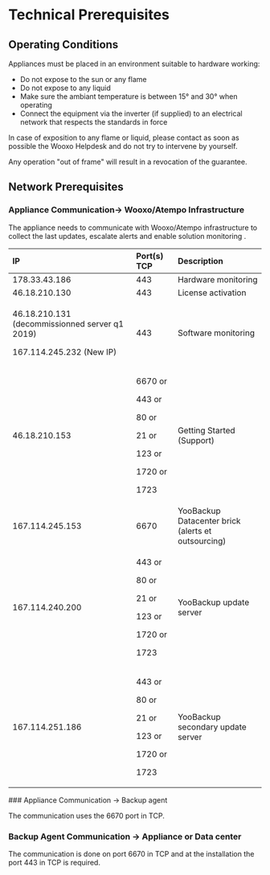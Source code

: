 # Technical Prerequisites

## Operating Conditions

Appliances must be placed in an environment suitable to hardware working:

* Do not expose to the sun or any flame 
* Do not expose to any liquid
* Make sure the ambiant temperature is between 15° and 30° when operating
* Connect the equipment via the inverter \(if supplied\) to an electrical network that respects the standards in force 

In case of exposition to any flame or liquid, please contact as soon as possible the Wooxo Helpdesk and do not try to intervene by yourself.

Any operation "out of frame" will result in a revocation of the guarantee.

## Network Prerequisites

### Appliance Communication-&gt; Wooxo/Atempo Infrastructure 

The appliance needs to communicate with Wooxo/Atempo infrastructure to collect the last updates, escalate alerts and enable solution monitoring .

<table>
  <thead>
    <tr>
      <th style="text-align:left">IP</th>
      <th style="text-align:left">Port(s) TCP</th>
      <th style="text-align:left">Description</th>
    </tr>
  </thead>
  <tbody>
    <tr>
      <td style="text-align:left">178.33.43.186</td>
      <td style="text-align:left">443</td>
      <td style="text-align:left">Hardware monitoring</td>
    </tr>
    <tr>
      <td style="text-align:left">46.18.210.130</td>
      <td style="text-align:left">443</td>
      <td style="text-align:left">License activation</td>
    </tr>
    <tr>
      <td style="text-align:left">
        <p>46.18.210.131 (decommissionned server q1 2019)</p>
        <p>167.114.245.232 (New IP)</p>
      </td>
      <td style="text-align:left">443</td>
      <td style="text-align:left">Software monitoring</td>
    </tr>
    <tr>
      <td style="text-align:left">46.18.210.153</td>
      <td style="text-align:left">
        <p>6670 or</p>
        <p>443 or</p>
        <p>80 or</p>
        <p>21 or</p>
        <p>123 or</p>
        <p>1720 or</p>
        <p>1723</p>
      </td>
      <td style="text-align:left">Getting Started (Support)</td>
    </tr>
    <tr>
      <td style="text-align:left">167.114.245.153</td>
      <td style="text-align:left">6670</td>
      <td style="text-align:left">YooBackup Datacenter brick
        <br />(alerts et outsourcing)</td>
    </tr>
    <tr>
      <td style="text-align:left">167.114.240.200</td>
      <td style="text-align:left">
        <p>443 or</p>
        <p>80 or</p>
        <p>21 or</p>
        <p>123 or</p>
        <p>1720 or</p>
        <p>1723</p>
      </td>
      <td style="text-align:left">YooBackup update server</td>
    </tr>
    <tr>
      <td style="text-align:left">167.114.251.186</td>
      <td style="text-align:left">
        <p>443 or</p>
        <p>80 or</p>
        <p>21 or</p>
        <p>123 or</p>
        <p>1720 or</p>
        <p>1723</p>
      </td>
      <td style="text-align:left">YooBackup secondary update server</td>
    </tr>
  </tbody>
</table>### Appliance Communication -&gt; Backup agent

The communication uses the 6670 port in TCP.

### Backup Agent Communication -&gt; Appliance or Data center

The communication is done on port 6670 in TCP and at the installation the port 443 in TCP is required. 



